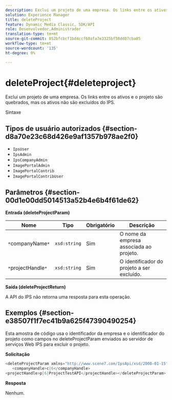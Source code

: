 ```yaml
---
description: Exclui um projeto de uma empresa. Os links entre os ativos e o projeto são quebrados, mas os ativos não são excluídos do IPS.
solution: Experience Manager
title: deleteProject
feature: Dynamic Media Classic, SDK/API
role: Desenvolvedor,Administrador
translation-type: tm+mt
source-git-commit: 052bfcbcf1bd4ccf60afa7e3325bf58dd07cba85
workflow-type: tm+mt
source-wordcount: '135'
ht-degree: 0%

---
```



# deleteProject{#deleteproject}

Exclui um projeto de uma empresa. Os links entre os ativos e o projeto são quebrados, mas os ativos não são excluídos do IPS.

Sintaxe

## Tipos de usuário autorizados {#section-d8a70e23c68d426e9af1357b978ae2f0}

* `IpsUser`
* `IpsAdmin`
* `IpsCompanyAdmin`
* `ImagePortalAdmin`
* `ImagePortalContrib`
* `ImagePortalContribUser`

## Parâmetros {#section-00d1e00dd5014513a52b4e6b4f61de62}

**Entrada (deleteProjectParam)**

| Nome | Tipo | Obrigatório | Descrição |
|---|---|---|---|
| `*`companyName`*` | `xsd:string` | Sim | O nome da empresa associada ao projeto. |
| `*`projectHandle`*` | `xsd:string` | Sim | O identificador do projeto a ser excluído. |

**Saída (deleteProjectReturn)**

A API do IPS não retorna uma resposta para esta operação.

## Exemplos {#section-e38507f1f7ec41b9a625f47390490254}

Esta amostra de código usa o identificador da empresa e o identificador do projeto como campos no deleteProjectParam enviados ao servidor de serviços Web IPS para excluir o projeto.

**Solicitação**

```java
<deleteProjectParam xmlns="http://www.scene7.com/IpsApi/xsd/2008-01-15">
   <companyHandle>c|6</companyHandle>
<projectHandle>p|6|ProjectTestAPI</projectHandle></deleteProjectParam>
```

**Resposta**

Nenhum.
